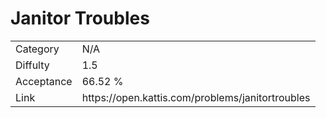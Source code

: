 # Janitor Troubles

<table>
    <tr>
        <td>Category</td>
        <td>N/A</td>
    </tr>
    <tr>
        <td>Diffulty</td>
        <td>1.5</td>
    </tr>
    <tr>
        <td>Acceptance</td>
        <td>66.52 %</td>
    </tr>
    <tr>
        <td>Link</td>
        <td>https://open.kattis.com/problems/janitortroubles</td>
    </tr>
</table>